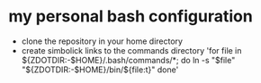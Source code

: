 # my personal bash configuration
- clone the repository in your home directory
- create simbolick links to the commands directory
'for file in ${ZDOTDIR:-$HOME}/.bash/commands/*; do
  ln -s "$file" "${ZDOTDIR:-$HOME}/bin/${file:t}"
done'


